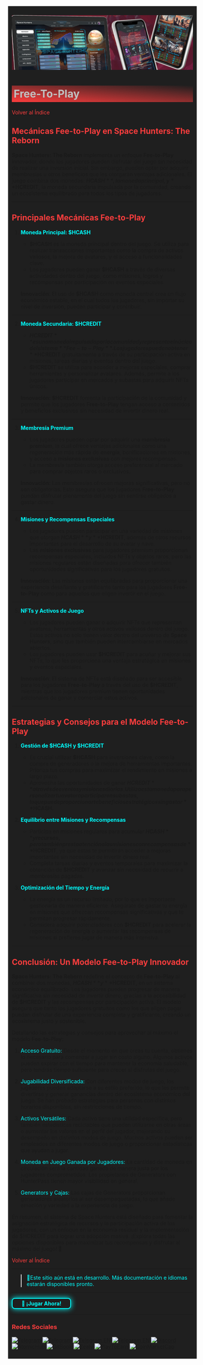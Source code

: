 <div style="background-color:#1F1F1F; padding:10px;">

![UI-Banner](../../../static/img/UI-Banner.jpg)
# <div style="background: linear-gradient(185deg, #1F1F1F, #FF3D3D); padding: 5px; color: #FFFFFF;"><span style="color:#c0c0c0"> Free-To-Play
[<span style="color:#FF3D3D">Volver al Índice</span>](../../../index.md)

## **<span style="color:#FF3D3D">Mecánicas Fee-to-Play en Space Hunters: The Reborn</span>**

**Space Hunters: The Reborn** implementa un enfoque **Fee-to-Play** innovador, donde los jugadores pueden disfrutar del juego sin necesidad de realizar una inversión inicial. Sin embargo, pueden optar por adquirir membresías u otros beneficios que les otorgarán ventajas adicionales. El juego combina dos monedas: **$HCASH**, la moneda principal, y **$HCREDIT**, la moneda secundaria impulsada por la comunidad, creando un ecosistema equilibrado para todos los tipos de jugadores.

---

## **<span style="color:#FF3D3D">Principales Mecánicas Fee-to-Play</span>**

1. **<span style="color:#00FFFF">Moneda Principal: $HCASH</span>**
   - **$HCASH** es la moneda principal dentro del juego. Se utiliza para realizar transacciones importantes como la compra de activos valiosos, la mejora de avatares, y el acceso a funcionalidades clave.
   - Los jugadores pueden ganar **$HCASH** a través de diversas actividades dentro del juego, como misiones, logros y recompensas por participación en eventos especiales.

   **Innovación**: El uso de **$HCASH** como moneda central crea un flujo económico estable, en el cual todos los jugadores, sin importar su nivel de inversión, pueden participar y contribuir.

---

2. **<span style="color:#00FFFF">Moneda Secundaria: $HCREDIT</span>**
   - **$HCREDIT** es una moneda impulsada por la comunidad y representa el núcleo del sistema **Fee-to-Play**. Los jugadores pueden obtener **$HCREDIT** gratuitamente a través de su participación activa en misiones, tareas diarias y eventos dentro del juego.
   - **$HCREDIT** se utiliza para acceder a mejoras especiales, comprar herramientas y personalizar avatares. Además, permite a los jugadores participar en mercados y subastas para adquirir NFTs únicos.

   **Innovación**: **$HCREDIT** fomenta la participación de la comunidad y permite que los jugadores **Free-to-Play** tengan acceso a contenidos y beneficios exclusivos sin necesidad de invertir dinero real.

---

3. **<span style="color:#00FFFF">Membresía Premium</span>**
   - Los jugadores pueden optar por adquirir una **membresía premium**, la cual ofrece ventajas adicionales como una regeneración más rápida de **energía**, bonificaciones en misiones, y acceso a **misiones exclusivas** con mejores recompensas.
   - La membresía también otorga acceso preferencial al mercado para comprar objetos raros o exclusivos.

   **Innovación**: Las membresías ofrecen mejoras significativas, pero no son obligatorias. Esto asegura que los jugadores **Free-to-Play** puedan disfrutar plenamente del juego sin sentirse obligados a gastar dinero.

---

4. **<span style="color:#00FFFF">Misiones y Recompensas Especiales</span>**
   - Los jugadores pueden participar en una variedad de misiones que otorgan **$HCASH** y **$HCREDIT**, además de otros recursos importantes para el desarrollo de su avatar y nave.
   - Las **misiones exclusivas** para jugadores premium proporcionan recompensas especiales, incluidos NFTs y objetos raros, pero las misiones regulares están diseñadas para ofrecer también oportunidades significativas para los jugadores gratuitos.

   **Innovación**: Las misiones están equilibradas para proporcionar una experiencia desafiante y gratificante tanto para los jugadores **Free-to-Play** como para aquellos que eligen invertir en el juego.

---

5. **<span style="color:#00FFFF">NFTs y Activos de Juego</span>**
   - Los jugadores pueden ganar o adquirir NFTs que representan avatares, herramientas y otros activos valiosos dentro del juego. Estos activos no solo tienen valor dentro del universo de **Space Hunters**, sino que también pueden intercambiarse en mercados abiertos.
   - Los jugadores pueden usar **$HCREDIT** para acuñar y mejorar sus NFTs, lo que les proporciona una ventaja estratégica en misiones y eventos especiales.

   **Innovación**: El sistema de NFTs está diseñado para ser accesible para los jugadores **Free-to-Play** a través del uso de **$HCREDIT**, mientras que los jugadores premium tienen oportunidades adicionales de ganar y comerciar estos activos.

---

## **<span style="color:#FF3D3D">Estrategias y Consejos para el Modelo Fee-to-Play</span>**

1. **<span style="color:#00FFFF">Gestión de $HCASH y $HCREDIT</span>**
   - Es crucial utilizar **$HCASH** para inversiones clave, como la compra de generadores o la mejora de herramientas importantes. Prioriza tus compras para maximizar el rendimiento en misiones a largo plazo.
   - Aprovecha las oportunidades de ganar **$HCREDIT** a través de eventos y misiones diarias. Utiliza esta moneda para personalizar tu avatar o participar en subastas, lo que puede proporcionarte beneficios estratégicos sin gastar **$HCASH**.

2. **<span style="color:#00FFFF">Equilibrio entre Misiones y Recompensas</span>**
   - Participa en misiones regulares para acumular **$HCASH** y recursos, pero también presta atención a las misiones con recompensas de **$HCREDIT**, ya que estas te permitirán acceder a mejoras importantes sin necesidad de invertir dinero real.
   - Completa tareas diarias y eventos temporales para maximizar la obtención de **$HCREDIT** y avanzar sin necesidad de recurrir a membresías pagadas.

3. **<span style="color:#00FFFF">Optimización del Tiempo y Energía</span>**
   - La energía es un recurso limitado, por lo que es importante gestionarla de manera eficiente. Asegúrate de gastar tu energía en misiones que ofrezcan recompensas significativas y que te permitan progresar rápidamente.
   - Considera adquirir potenciadores con **$HCREDIT** para acelerar la regeneración de energía o aumentar las recompensas de misiones si prefieres jugar de manera más intensiva.

---

## **<span style="color:#FF3D3D">Conclusión: Un Modelo Fee-to-Play Innovador</span>**

**Space Hunters: The Reborn** redefine el concepto de **Fee-to-Play** al combinar dos monedas, **$HCASH** y **$HCREDIT**, en un sistema económico equilibrado. Los jugadores pueden progresar de manera significativa sin necesidad de invertir dinero, gracias a la accesibilidad de **$HCREDIT** y las recompensas por participación activa. El modelo asegura que tanto los jugadores gratuitos como los que eligen pagar puedan disfrutar de una experiencia completa y gratificante, creando un ecosistema justo y sostenible.

Detallando  las estrategias y consejos para aprovechar al máximo el modelo **Fee-to-Play**:
1. <span style="color:#00FFFF">Acceso Gratuito:</span> Desde el momento en que creas tu cuenta, obtienes lo necesario para comenzar a jugar sin costo alguno. Algunos activos pueden expirar con el tiempo para mantener la economía saludable, pero tendrás tiempo suficiente para crecer si disfrutas del juego.

2. <span style="color:#00FFFF">Jugabilidad Diversificada:</span> Con diferentes modos de juego, los jugadores pueden adaptarse a su estilo preferido, lo que les permite divertirse y generar ganancias dentro del ecosistema económico del juego. Se han probado estrategias para personas con distintos horarios disponibles, sin restricciones de tiempo.

3. <span style="color:#00FFFF">Activos Versátiles:</span> Cada activo tiene una utilidad específica, pero también estadísticas reciclables que pueden utilizarse en otras áreas o aumentar los valores en el perfil del jugador, mejorando su desempeño en distintos modos de juego. Muchos activos pueden ser empleados en diferentes modos de juego o proporcionar estadísticas que ayudan a jugar.

4. <span style="color:#00FFFF">Moneda en Juego Ganada por Jugadores:</span> La cantidad de moneda en circulación será la cantidad ganada de manera justa por los jugadores comprometidos. Los propietarios de Generators con HunterPass tienen mayor visibilidad en general.

5. <span style="color:#00FFFF">Generators y Cajas:</span> Las cajas de Generators proporcionan generadores aleatorios al ser desempaquetadas, lo que añade emoción y variedad a la experiencia de juego.

En resumen, el sistema de Space Hunters está diseñado para fomentar la asignación estratégica de recursos y la participación activa de los jugadores, con un enfoque en la economía residual y la implementación de $HCREDIT para lograr una adopción masiva. ¡Explora todas las opciones disponibles para maximizar tus recompensas y disfrutar al máximo del juego! 🚀


[<span style="color:#FF3D3D">Volver al Índice</span>](../../../index.md)
<hr>

><span style="color:#00FFFF"> 🔧Este sitio aún está en desarrollo. Más documentación e idiomas estarán disponibles pronto.</span>
<hr>
<a href="https://spacehunters.online" style="text-decoration:none;">
  <div style="display:inline-block; padding:4px 24px; background-color:#1F1F1F; color:#00FFFF; border: 2px solid #00FFFF; border-radius:8px; font-weight:bold; box-shadow: 0px 0px 15px #00FFFF; transition: background-color 0.3s, box-shadow 0.3s;">
    🚀 ¡Jugar Ahora!
  </div>
</a>

<style>
  a:hover div {
    background-color: #00FFFF;
    color: #1F1F1F;
    box-shadow: 0px 0px 25px #00FFFF;
  }
</style>
****

### <span style="color:#FF3D3D">Redes Sociales</span>

[![Telegram](https://img.shields.io/badge/Telegram-BOT-26A5E4?style=plastic&logo=telegram)](https://t.me/SpaceHuntersBot)
[![Telegram](https://img.shields.io/badge/Telegram-Announcements-26A5E4?style=plastic&logo=telegram)](https://t.me/spacehuntersnews)
[![Telegram EN](https://img.shields.io/badge/Telegram-Chat%20ENG-2CA5E0?style=plastic&logo=telegram)](https://t.me/spacehunterss)
[![Telegram EN](https://img.shields.io/badge/Telegram-Chat%20ESP-2CA5E0?style=plastic&logo=telegram)](https://t.me/shspanish)
[![Discord](https://img.shields.io/badge/Discord-Space%20Hunters-7289DA?style=plastic&logo=discord)](https://discord.gg/wpmzyJM9xb)
[![AtomicHub](https://img.shields.io/badge/AtomicHub-Space%20Hunters-EE474C?style=plastic&logo=atomichub)](https://wax.atomichub.io/explorer/collection/wax-mainnet/spacehunterz)
[![GitBook](https://img.shields.io/badge/GitBook-Space%20Hunters-7A8089?style=plastic&logo=gitbook)](https://spaceheroes.gitbook.io/space-hunters)
[![Zealy](https://img.shields.io/badge/Zealy-Space%20Hunters-FF69B4?style=plastic&logo=zealy)](https://zealy.io/cw/spacehuntersthereborn/invite/UroI4c6fhtB3SX65siHBX)
[![PlayToEarn](https://img.shields.io/badge/PlayToEarn-Space%20Hunters-34C759?style=plastic&logo=playtoearn)](https://playtoearn.com/blockchaingame/space-hunters-the-reborn?rel=search)
[![CoinMarketCap](https://img.shields.io/badge/CoinMarketCap-NFTSpaceHunters-03C9A9?style=plastic&logo=coinmarketcap)](https://coinmarketcap.com/community/profile/nftspacehunters/)
